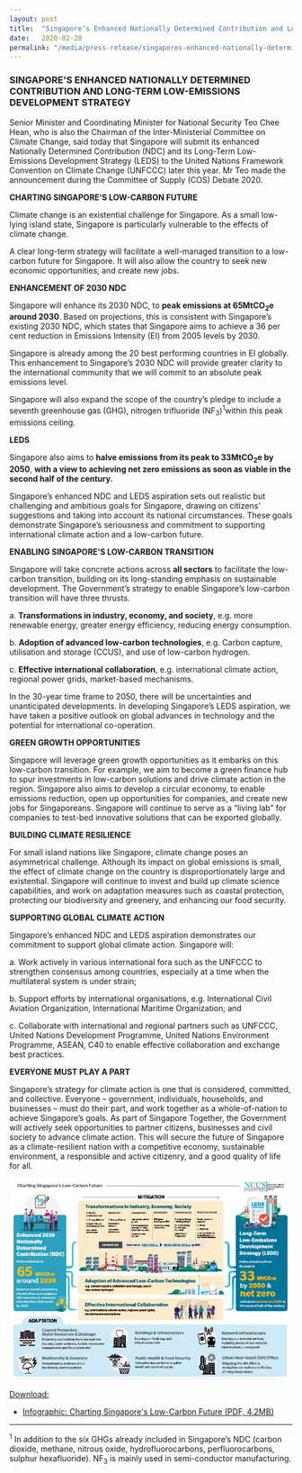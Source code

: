 ```yaml
---
layout: post
title:  "Singapore’s Enhanced Nationally Determined Contribution and Long-Term Low-Emissions Development Strategy"
date:   2020-02-28
permalink: "/media/press-release/singapores-enhanced-nationally-determined-contribution-and-long-term-low-emissions-development-strategy"
---
```


### SINGAPORE'S ENHANCED NATIONALLY DETERMINED CONTRIBUTION AND LONG-TERM LOW-EMISSIONS DEVELOPMENT STRATEGY



Senior Minister and Coordinating Minister for National Security Teo Chee Hean, who is also the Chairman of the Inter-Ministerial Committee on Climate Change, said today that Singapore will submit its enhanced Nationally Determined Contribution (NDC) and its Long-Term Low-Emissions Development Strategy (LEDS) to the United Nations Framework Convention on Climate Change (UNFCCC) later this year. Mr Teo made the announcement during the Committee of Supply (COS) Debate 2020.

**CHARTING SINGAPORE’S LOW-CARBON FUTURE**

Climate change is an existential challenge for Singapore. As a small low-lying island state, Singapore is particularly vulnerable to the effects of climate change.

A clear long-term strategy will facilitate a well-managed transition to a low-carbon future for Singapore. It will also allow the country to seek new economic opportunities, and create new jobs.

**ENHANCEMENT OF 2030 NDC**

Singapore will enhance its 2030 NDC, to **peak emissions at 65MtCO<sub>2</sub>e around 2030**. Based on projections, this is consistent with Singapore’s existing 2030 NDC, which states that Singapore aims to achieve a 36 per cent reduction in Emissions Intensity (EI) from 2005 levels by 2030.

Singapore is already among the 20 best performing countries in EI globally. This enhancement to Singapore’s 2030 NDC will provide greater clarity to the international community that we will commit to an absolute peak emissions level.

Singapore will also expand the scope of the country’s pledge to include a seventh greenhouse gas (GHG), nitrogen trifluoride (NF<sub>3</sub>)<sup>1</sup>within this peak emissions ceiling.

**LEDS**

Singapore also aims to **halve emissions from its peak to 33MtCO<sub>2</sub>e by 2050**, **with a view to achieving net zero emissions as soon as viable in the second half of the century.**

Singapore’s enhanced NDC and LEDS aspiration sets out realistic but challenging and ambitious goals for Singapore, drawing on citizens’ suggestions and taking into account its national circumstances. These goals demonstrate Singapore’s seriousness and commitment to supporting international climate action and a low-carbon future.

**ENABLING SINGAPORE’S LOW-CARBON TRANSITION**

Singapore will take concrete actions across **all sectors** to facilitate the low-carbon transition, building on its long-standing emphasis on sustainable development. The Government’s strategy to enable Singapore’s low-carbon transition will have three thrusts.

a. **Transformations in industry, economy, and society**, e.g. more renewable energy, greater energy efficiency, reducing energy consumption.

b. **Adoption of advanced low-carbon technologies**, e.g. Carbon capture, utilisation and storage (CCUS), and use of low-carbon hydrogen.

c. **Effective international collaboration**, e.g. international climate action, regional power grids, market-based mechanisms.

In the 30-year time frame to 2050, there will be uncertainties and unanticipated developments. In developing Singapore’s LEDS aspiration, we have taken a positive outlook on global advances in technology and the potential for international co-operation.

**GREEN GROWTH OPPORTUNITIES**

Singapore will leverage green growth opportunities as it embarks on this low-carbon transition. For example, we aim to become a green finance hub to spur investments in low-carbon solutions and drive climate action in the region. Singapore also aims to develop a circular economy, to enable emissions reduction, open up opportunities for companies, and create new jobs for Singaporeans. Singapore will continue to serve as a “living lab” for companies to test-bed innovative solutions that can be exported globally.

**BUILDING CLIMATE RESILIENCE**

For small island nations like Singapore, climate change poses an asymmetrical challenge. Although its impact on global emissions is small, the effect of climate change on the country is disproportionately large and existential.  Singapore will continue to invest and build up climate science capabilities, and work on adaptation measures such as coastal protection, protecting our biodiversity and greenery, and enhancing our food security.

**SUPPORTING GLOBAL CLIMATE ACTION**


Singapore’s enhanced NDC and LEDS aspiration demonstrates our commitment to support global climate action. Singapore will:

a. Work actively in various international fora such as the UNFCCC to strengthen consensus among countries, especially at a time when the multilateral system is under strain;

b. Support efforts by international organisations, e.g. International Civil Aviation Organization, International Maritime Organization; and

c. Collaborate with international and regional partners such as UNFCCC, United Nations Development Programme, United Nations Environment Programme, ASEAN, C40 to enable effective collaboration and exchange best practices.

**EVERYONE MUST PLAY A PART**


Singapore’s strategy for climate action is one that is considered, committed, and collective. Everyone – government, individuals, households, and businesses – must do their part, and work together as a whole-of-nation to achieve Singapore’s goals. As part of Singapore Together, the Government will actively seek opportunities to partner citizens, businesses and civil society to advance climate action. This will secure the future of Singapore as a climate-resilient nation with a competitive economy, sustainable environment, a responsible and active citizenry, and a good quality of life for all.



![Infographic: Charting Singapore's Low-Carbon Future](/images/leds-infographic.png "Infographic: Charting Singapore's Low-Carbon Future")


<u>Download:</u>

* [<a href="/images/leds-infographic-final.pdf" target="_blank">Infographic: Charting Singapore's Low-Carbon Future (PDF, 4.2MB)</a>](/images/leds-infographic-final.pdf)



----------
<sup>1</sup> In addition to the six GHGs already included in Singapore’s NDC (carbon dioxide, methane, nitrous oxide, hydrofluorocarbons, perfluorocarbons, sulphur hexafluoride). NF<sub>3</sub> is mainly used in semi-conductor manufacturing.
